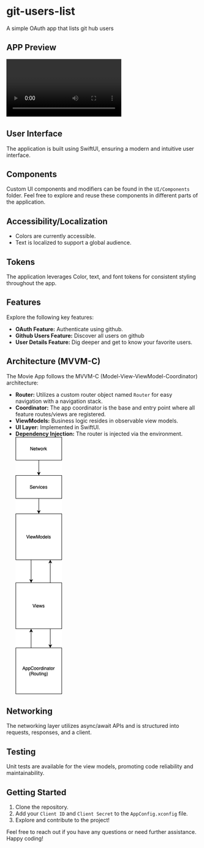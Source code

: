 # git-users-list
 
A simple OAuth app that lists git hub users

## APP Preview

![App Preview](/app.mp4)
## User Interface

The application is built using SwiftUI, ensuring a modern and intuitive user interface.

## Components

Custom UI components and modifiers can be found in the `UI/Components` folder. Feel free to explore and reuse these components in different parts of the application.

## Accessibility/Localization

- Colors are currently accessible.
- Text is localized to support a global audience.

## Tokens

The application leverages Color, text, and font tokens for consistent styling throughout the app.

## Features

Explore the following key features:

- **OAuth Feature:** Authenticate using github.
- **Github Users Feature:** Discover all users on github
- **User Details Feature:** Dig deeper and get to know your favorite users.

## Architecture (MVVM-C)

The Movie App follows the MVVM-C (Model-View-ViewModel-Coordinator) architecture:

- **Router:** Utilizes a custom router object named `Router` for easy navigation with a navigation stack.
- **Coordinator:** The app coordinator is the base and entry point where all feature routes/views are registered.
- **ViewModels:** Business logic resides in observable view models.
- **UI Layer:** Implemented in SwiftUI.
- **Dependency Injection:** The router is injected via the environment.
![DataFlow](/DataFlow.drawio.png)

## Networking

The networking layer utilizes async/await APIs and is structured into requests, responses, and a client.

## Testing

Unit tests are available for the view models, promoting code reliability and maintainability.

## Getting Started

1. Clone the repository.
2. Add your `Client ID` and `Client Secret` to the `AppConfig.xconfig` file.
3. Explore and contribute to the project!

Feel free to reach out if you have any questions or need further assistance. Happy coding!
